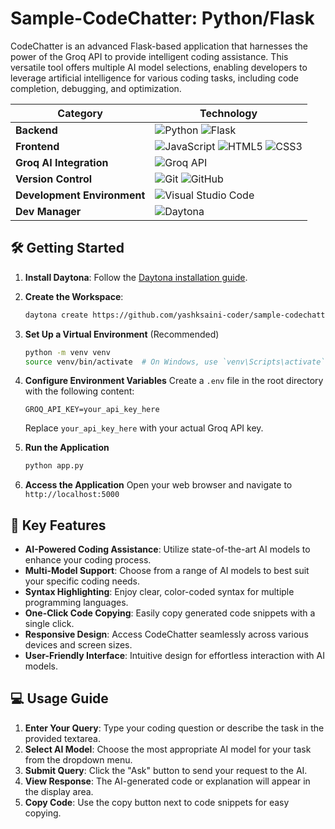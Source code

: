 
# Sample-CodeChatter: Python/Flask

CodeChatter is an advanced Flask-based application that harnesses the power of the Groq API to provide intelligent coding assistance. This versatile tool offers multiple AI model selections, enabling developers to leverage artificial intelligence for various coding tasks, including code completion, debugging, and optimization.

| **Category**| **Technology**|
|--------------------------|-----------------------------------------------------------------------------------------------------------------------------------------------------------------------------------------------------------------|
| **Backend**| ![Python](https://skillicons.dev/icons?i=python) ![Flask](https://skillicons.dev/icons?i=flask)|
| **Frontend**| ![JavaScript](https://skillicons.dev/icons?i=js) ![HTML5](https://skillicons.dev/icons?i=html) ![CSS3](https://skillicons.dev/icons?i=css)|
| **Groq AI Integration**| ![Groq API](https://github.com/user-attachments/assets/7610e24d-f44c-4805-a29b-6215df7ffe13)                                 |
| **Version Control**| ![Git](https://skillicons.dev/icons?i=git) ![GitHub](https://skillicons.dev/icons?i=github)|
| **Development Environment**| ![Visual Studio Code](https://skillicons.dev/icons?i=vscode)|
| **Dev Manager**| ![Daytona](https://github.com/user-attachments/assets/f22ffdb6-3bfe-4462-b53d-493b858e869f)|



## 🛠️ Getting Started

1. **Install Daytona**: Follow the [Daytona installation guide](https://www.daytona.io/docs/installation/installation/).  
2. **Create the Workspace**:  
   ```bash  
   daytona create https://github.com/yashksaini-coder/sample-codechatter
   ```  

3. **Set Up a Virtual Environment** (Recommended)
   ```bash
   python -m venv venv
   source venv/bin/activate  # On Windows, use `venv\Scripts\activate`
   ```

4. **Configure Environment Variables**
   Create a `.env` file in the root directory with the following content:

   ```
   GROQ_API_KEY=your_api_key_here
   ```
   Replace `your_api_key_here` with your actual Groq API key.

5. **Run the Application**
   ```bash
   python app.py
   ```

6. **Access the Application**
   Open your web browser and navigate to `http://localhost:5000`

## 🌟 Key Features

- **AI-Powered Coding Assistance**: Utilize state-of-the-art AI models to enhance your coding process.
- **Multi-Model Support**: Choose from a range of AI models to best suit your specific coding needs.
- **Syntax Highlighting**: Enjoy clear, color-coded syntax for multiple programming languages.
- **One-Click Code Copying**: Easily copy generated code snippets with a single click.
- **Responsive Design**: Access CodeChatter seamlessly across various devices and screen sizes.
- **User-Friendly Interface**: Intuitive design for effortless interaction with AI models.

## 💻 Usage Guide

1. **Enter Your Query**: Type your coding question or describe the task in the provided textarea.
2. **Select AI Model**: Choose the most appropriate AI model for your task from the dropdown menu.
3. **Submit Query**: Click the "Ask" button to send your request to the AI.
4. **View Response**: The AI-generated code or explanation will appear in the display area.
5. **Copy Code**: Use the copy button next to code snippets for easy copying.
